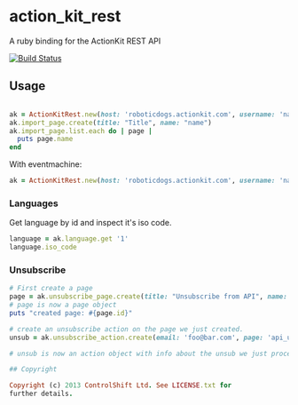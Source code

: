 # action_kit_rest

A ruby binding for the ActionKit REST API

[![Build Status](https://travis-ci.org/controlshift/action_kit_rest.svg)](https://travis-ci.org/controlshift/action_kit_rest)

## Usage

```ruby

ak = ActionKitRest.new(host: 'roboticdogs.actionkit.com', username: 'name', password: 'pass')
ak.import_page.create(title: "Title", name: "name")
ak.import_page.list.each do | page |
  puts page.name
end

```

With eventmachine:

```ruby
ak = ActionKitRest.new(host: 'roboticdogs.actionkit.com', username: 'name', password: 'pass', adapter: :em_synchrony)
```

### Languages

Get language by id and inspect it's iso code.

```ruby
language = ak.language.get '1'
language.iso_code
```

### Unsubscribe


```ruby
# First create a page
page = ak.unsubscribe_page.create(title: "Unsubscribe from API", name: "api_unsubscribes")
# page is now a page object
puts "created page: #{page.id}"

# create an unsubscribe action on the page we just created.
unsub = ak.unsubscribe_action.create(email: 'foo@bar.com', page: 'api_unsubscribes')

# unsub is now an action object with info about the unsub we just processed.

## Copyright

Copyright (c) 2013 ControlShift Ltd. See LICENSE.txt for
further details.

